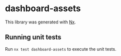 # dashboard-assets

This library was generated with [Nx](https://nx.dev).

## Running unit tests

Run `nx test dashboard-assets` to execute the unit tests.
